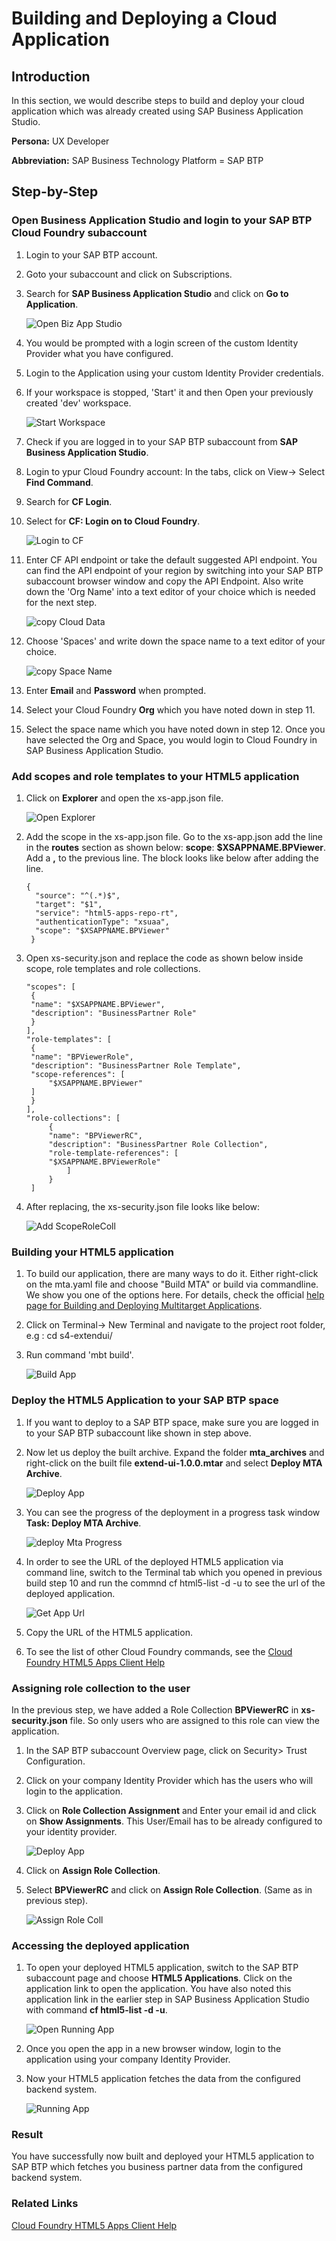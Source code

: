
# Building and Deploying a Cloud Application

## Introduction

In this section, we would describe steps to build and deploy your cloud application which was already created using SAP Business Application Studio.

**Persona:** UX Developer

**Abbreviation:** SAP Business Technology Platform = SAP BTP


## Step-by-Step

### Open Business Application Studio and login to your SAP BTP Cloud Foundry subaccount

1. Login to your SAP BTP account. 
2. Goto your subaccount and click on Subscriptions. 
3. Search for **SAP Business Application Studio** and click on **Go to Application**. 

   ![Open Biz App Studio](./images/openBizAppStudio.png)
   
4. You would be prompted with a login screen of the custom Identity Provider what you have configured.
5. Login to the Application using your custom Identity Provider credentials.
6. If your workspace is stopped, 'Start' it and then Open your previously created 'dev' workspace.

   ![Start Workspace](./images/startWorkspace.png)
   
7. Check if you are logged in to your SAP BTP subaccount from **SAP Business Application Studio**.
8. Login to ypur Cloud Foundry account: In the tabs, click on View-> Select **Find Command**.
9. Search for **CF Login**.
10. Select for **CF: Login on to Cloud Foundry**.

    ![Login to CF](./images/loginToCF.png) 
    
11. Enter CF API endpoint or take the default suggested API endpoint. You can find the API endpoint of your region by switching into your SAP BTP subaccount browser window and copy the API Endpoint. Also write down the 'Org Name' into a text editor of your choice which is needed for the next step.  

    ![copy Cloud Data](./images/copyCloudData.png)
    
12. Choose 'Spaces' and write down the space name to a text editor of your choice. 

    ![copy Space Name](./images/copySpaceName.png)
     
13. Enter **Email** and **Password** when prompted.
14. Select your Cloud Foundry **Org** which you have noted down in step 11. 
15. Select the space name which you have noted down in step 12. Once you have selected the Org and Space, you would login to Cloud Foundry in SAP Business Application Studio.


### Add scopes and role templates to your HTML5 application
 
1. Click on **Explorer** and open the xs-app.json file.

   ![Open Explorer](./images/openExplorer.png)
   
2. Add the scope in the xs-app.json file. Go to the xs-app.json add the line in the **routes** section as shown below: **scope**: **$XSAPPNAME.BPViewer**. Add a **,** to the previous line. The block looks like below after adding the line.

   ```
   {
     "source": "^(.*)$",
     "target": "$1",
     "service": "html5-apps-repo-rt",
     "authenticationType": "xsuaa",
     "scope": "$XSAPPNAME.BPViewer"
    }
    ```
 
3. Open xs-security.json and replace the code as shown below inside scope, role templates and role collections.

    ```
    "scopes": [
     {
     "name": "$XSAPPNAME.BPViewer",
     "description": "BusinessPartner Role"
     }
    ],
    "role-templates": [
     {
     "name": "BPViewerRole",
     "description": "BusinessPartner Role Template",
     "scope-references": [
         "$XSAPPNAME.BPViewer"
     ]
     }
    ],
    "role-collections": [
         {
         "name": "BPViewerRC",
         "description": "BusinessPartner Role Collection",
         "role-template-references": [
         "$XSAPPNAME.BPViewerRole"
             ]
         }
     ]
    
    ```
 
4. After replacing, the xs-security.json file looks like below:

    ![Add ScopeRoleColl](./images/addScopeRoleColl.png)
    
### Building your HTML5 application
   
1. To build our application, there are many ways to do it. Either right-click on the mta.yaml file and choose "Build MTA" or build via commandline. We show you one of the options here. For details, check the official [help page for Building and Deploying Multitarget Applications](https://help.sap.com/viewer/9d1db9835307451daa8c930fbd9ab264/Cloud/en-US/97ef204c568c4496917139cee61224a6.html). 
2. Click on Terminal-> New Terminal and navigate to the project root folder, e.g : cd s4-extendui/
3. Run command 'mbt build'.

    ![Build App](./images/BuildApp.png)
    
    
### Deploy the HTML5 Application to your SAP BTP space

1. If you want to deploy to a SAP BTP space, make sure you are logged in to your SAP BTP subaccount like shown in step above. 
2. Now let us deploy the built archive. Expand the folder **mta_archives** and right-click on the built file **extend-ui-1.0.0.mtar** and select **Deploy MTA Archive**.

    ![Deploy App](./images/DeployApp.png)
    
3. You can see the progress of the deployment in a progress task window **Task: Deploy MTA Archive**.
   
   ![deploy Mta Progress](./images/deployMtaProgress.png)
     
4. In order to see the URL of the deployed HTML5 application via command line, switch to the Terminal tab which you opened in previous build step 10 and run the commnd cf html5-list -d -u to see the url of the deployed application.
   
   ![Get App Url](./images/getAppUrl.png)
   
5. Copy the URL of the HTML5 application.
6. To see the list of other Cloud Foundry commands, see the [Cloud Foundry HTML5 Apps Client Help](https://github.com/SAP/cf-html5-apps-repo-cli-plugin)

### Assigning role collection to the user

In the previous step, we have added a Role Collection **BPViewerRC** in **xs-security.json** file. So only users who are assigned to this role can view the application. 


1. In the SAP BTP subaccount Overview page, click on Security> Trust Configuration.
2. Click on your company Identity Provider which has the users who will login to the application. 
3. Click on **Role Collection Assignment** and Enter your email id and click on **Show Assignments**. This User/Email has to be already configured to your identity provider.

   ![Deploy App](./images/checkRoleColl.png)
   
4. Click on **Assign Role Collection**.
5. Select **BPViewerRC** and click on **Assign Role Collection**. (Same as in previous step).

   ![Assign Role Coll](./images/assignRoleColl.png)
   
### Accessing the deployed application

   
1. To open your deployed HTML5 application, switch to the SAP BTP subaccount page and choose **HTML5 Applications**. Click on the application link to open the application. You have also noted this application link in the  earlier step in SAP Business Application Studio with command **cf html5-list -d -u**.
  
   ![Open Running App](./images/openHTML5App.png)
     
2. Once you open the app in a new browser window, login to the application using your company Identity Provider.
3. Now your HTML5 application fetches the data from the configured backend system.

   ![Running App](./images/RunningApp.png)

### Result
You have successfully now built and deployed your HTML5 application to SAP BTP which fetches you business partner data from the configured backend system. 

### Related Links

[Cloud Foundry HTML5 Apps Client Help](https://github.com/SAP/cf-html5-apps-repo-cli-plugin)